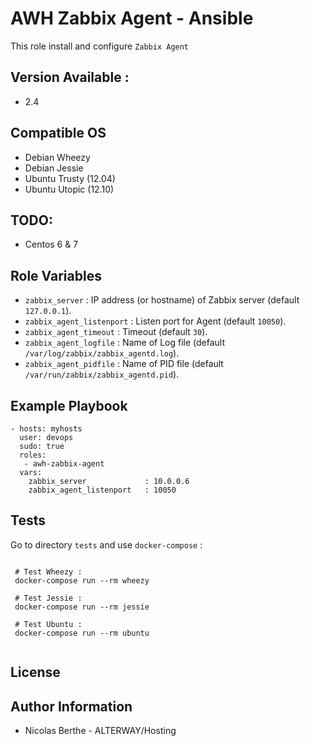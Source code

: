 AWH Zabbix Agent - Ansible
=========

This role install and configure `Zabbix Agent`

Version Available :
-------------------
- 2.4 

Compatible OS
------------

- Debian Wheezy
- Debian Jessie
- Ubuntu Trusty (12.04)
- Ubuntu Utopic (12.10)

TODO:
----
- Centos 6 & 7

Role Variables
--------------

- `zabbix_server`           : IP address (or hostname) of Zabbix server (default `127.0.0.1`).
- `zabbix_agent_listenport` : Listen port for Agent (default `10050`).
- `zabbix_agent_timeout`    : Timeout (default `30`).
- `zabbix_agent_logfile`    : Name of Log file (default `/var/log/zabbix/zabbix_agentd.log`).
- `zabbix_agent_pidfile`    : Name of PID file (default `/var/run/zabbix/zabbix_agentd.pid`).

Example Playbook
----------------

```
- hosts: myhosts
  user: devops
  sudo: true
  roles:
   - awh-zabbix-agent
  vars:
    zabbix_server             : 10.0.0.6
    zabbix_agent_listenport   : 10050
```
         
Tests
----
Go to directory `tests` and use `docker-compose` :

```

 # Test Wheezy :
 docker-compose run --rm wheezy

 # Test Jessie :
 docker-compose run --rm jessie

 # Test Ubuntu :
 docker-compose run --rm ubuntu
 
```

License
-------


Author Information
------------------

 - Nicolas Berthe - ALTERWAY/Hosting